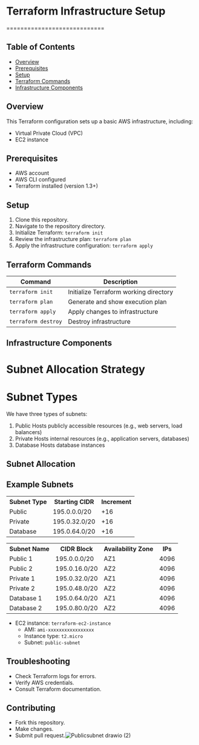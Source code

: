 # Terraform Infrastructure Setup
============================

## Table of Contents
- [Overview](#overview)
- [Prerequisites](#prerequisites)
- [Setup](#setup)
- [Terraform Commands](#terraform-commands)
- [Infrastructure Components](#infrastructure-components)

## Overview

This Terraform configuration sets up a basic AWS infrastructure, including:

* Virtual Private Cloud (VPC)
* EC2 instance

## Prerequisites

* AWS account
* AWS CLI configured
* Terraform installed (version 1.3+)

## Setup

1. Clone this repository.
2. Navigate to the repository directory.
3. Initialize Terraform: `terraform init`
4. Review the infrastructure plan: `terraform plan`
5. Apply the infrastructure configuration: `terraform apply`

## Terraform Commands

| Command | Description |
| --- | --- |
| `terraform init` | Initialize Terraform working directory |
| `terraform plan` | Generate and show execution plan |
| `terraform apply` | Apply changes to infrastructure |
| `terraform destroy` | Destroy infrastructure |

## Infrastructure Components

Subnet Allocation Strategy
================================
Subnet Types
=====================
We have three types of subnets:
1. Public
Hosts publicly accessible resources (e.g., web servers, load balancers)
2. Private
Hosts internal resources (e.g., application servers, databases)
3. Database
Hosts database instances

Subnet Allocation
-------------------
Example Subnets
-----------------
<table>
<tr>
<th>Subnet Type</th>
<th>Starting CIDR</th>
<th>Increment</th>
</tr>
<tr>
<td>Public</td>
<td>195.0.0.0/20</td>
<td>+16</td>
</tr>
<tr>
<td>Private</td>
<td>195.0.32.0/20</td>
<td>+16</td>
</tr>
<tr>
<td>Database</td>
<td>195.0.64.0/20</td>
<td>+16</td>
</tr>
</table>

<table>
<tr>
<th>Subnet Name</th>
<th>CIDR Block</th>
<th>Availability Zone</th>
<th>IPs</th>
</tr>
<tr>
<td>Public 1</td>
<td>195.0.0.0/20</td>
<td>AZ1</td>
<td>4096</td>
</tr>
<tr>
<td>Public 2</td>
<td>195.0.16.0/20</td>
<td>AZ2</td>
<td>4096</td>
</tr>
<tr>
<td>Private 1</td>
<td>195.0.32.0/20</td>
<td>AZ1</td>
<td>4096</td>
</tr>
<tr>
<td>Private 2</td>
<td>195.0.48.0/20</td>
<td>AZ2</td>
<td>4096</td>
</tr>
<tr>
<td>Database 1</td>
<td>195.0.64.0/20</td>
<td>AZ1</td>
<td>4096</td>
</tr>
<tr>
<td>Database 2</td>
<td>195.0.80.0/20</td>
<td>AZ2</td>
<td>4096</td>
</tr>
</table>

* EC2 instance: `terraform-ec2-instance`
	+ AMI: `ami-xxxxxxxxxxxxxxxxx`
	+ Instance type: `t2.micro`
	+ Subnet: `public-subnet`

## Troubleshooting

* Check Terraform logs for errors.
* Verify AWS credentials.
* Consult Terraform documentation.


## Contributing

* Fork this repository.
* Make changes.
* Submit pull request.![Publicsubnet drawio (2)](https://github.com/user-attachments/assets/595d036d-7cc7-41ad-bb70-c5a74e0e8421)


